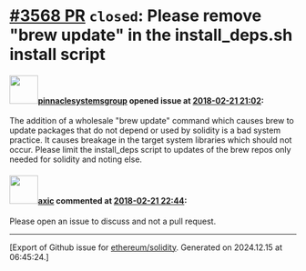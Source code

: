 # [\#3568 PR](https://github.com/ethereum/solidity/pull/3568) `closed`: Please remove "brew update" in the install_deps.sh install script 

#### <img src="https://avatars.githubusercontent.com/u/20894110?v=4" width="50">[pinnaclesystemsgroup](https://github.com/pinnaclesystemsgroup) opened issue at [2018-02-21 21:02](https://github.com/ethereum/solidity/pull/3568):

The addition of a wholesale "brew update" command which causes brew to update packages that do not depend or used by solidity is a bad system practice. It causes breakage in the target system libraries which should not occur. Please limit the install_deps script to updates of the brew repos only needed for solidity and noting else.  

#### <img src="https://avatars.githubusercontent.com/u/20340?v=4" width="50">[axic](https://github.com/axic) commented at [2018-02-21 22:44](https://github.com/ethereum/solidity/pull/3568#issuecomment-367502939):

Please open an issue to discuss and not a pull request.


-------------------------------------------------------------------------------



[Export of Github issue for [ethereum/solidity](https://github.com/ethereum/solidity). Generated on 2024.12.15 at 06:45:24.]
